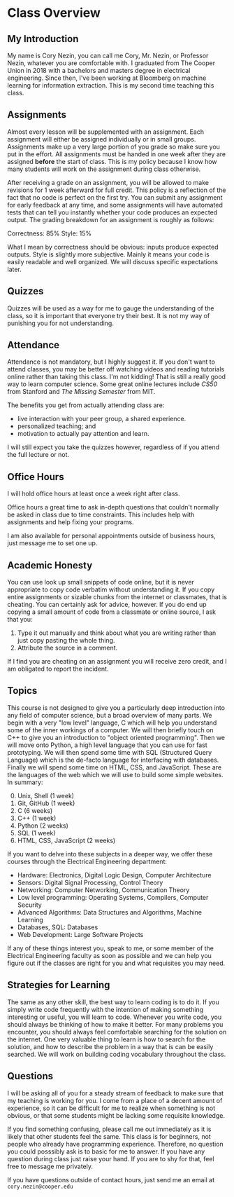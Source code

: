 # Class Overview

## My Introduction

My name is Cory Nezin, you can call me Cory, Mr. Nezin, or Professor Nezin,
whatever you are comfortable with.  I graduated from The Cooper Union in 2018
with a bachelors and masters degree in electrical engineering.  Since then,
I've been working at Bloomberg on machine learning for information extraction.
This is my second time teaching this class.

## Assignments

Almost every lesson will be supplemented with an assignment.  Each assignment
will either be assigned individually or in small groups.  Assignments make
up a very large portion of you grade so make sure you put in the effort.
All assignments must be handed in one week after they are assigned **before**
the start of class.  This is my policy because I know how many students will
work on the assignment during class otherwise.

After receiving a grade on an assignment, you will be allowed to make revisions
for 1 week afterward for full credit.  This policy is a reflection of the fact
that no code is perfect on the first try.  You can submit any assignment for
early feedback at any time, and some assignments will have automated tests
that can tell you instantly whether your code produces an expected output.
The grading breakdown for an assignment is roughly as follows:

Correctness: 85%
Style: 15%

What I mean by correctness should be obvious: inputs produce expected
outputs.  Style is slightly more subjective.  Mainly it means your code
is easily readable and well organized.  We will discuss specific expectations
later.

## Quizzes

Quizzes will be used as a way for me to gauge the understanding of the class,
so it is important that everyone try their best.  It is not my way of punishing
you for not understanding.

## Attendance

Attendance is not mandatory, but I highly suggest it.  If you don't want to
attend classes, you may be better off watching videos and reading tutorials
online rather than taking this class.  I'm not kidding!  That is still a really
good way to learn computer science.  Some great online lectures include
*CS50* from Stanford and *The Missing Semester* from MIT.

The benefits you get from actually attending class are:

* live interaction with your peer group, a shared experience.
* personalized teaching; and
* motivation to actually pay attention and learn.

I will still expect you take the quizzes however, regardless of if you attend
the full lecture or not.

## Office Hours

I will hold office hours at least once a week right after class.

Office hours a great time to ask in-depth questions that couldn't normally
be asked in class due to time constraints.  This includes help with
assignments and help fixing your programs.

I am also available for personal appointments outside of business hours, just
message me to set one up.

## Academic Honesty

You can use look up small snippets of code online, but it is never appropriate
to copy code verbatim without understanding it.  If you copy entire assignments
or sizable chunks from the internet or classmates, that is cheating.  You can
certainly ask for advice, however.  If you do end up copying a small amount
of code from a classmate or online source, I ask that you:

1. Type it out manually and think about what you are writing rather than just
   copy pasting the whole thing.
2. Attribute the source in a comment.

If I find you are cheating on an assignment you will receive zero credit, and
I am obligated to report the incident.

## Topics

This course is not designed to give you a particularly deep introduction into
any field of computer science, but a broad overview of many parts.  We begin
with a very "low level" language, C which will help you understand some of the
inner workings of a computer.  We will then briefly touch on C++ to give you an
introduction to "object oriented programming".  Then we will move onto Python,
a high level language that you can use for fast prototyping.  We will then
spend some time with SQL (Structured Query Language) which is the de-facto
language for interfacing with databases.  Finally we will spend some time on
HTML, CSS, and JavaScript.  These are the languages of the web which we will
use to build some simple websites.  In summary:

0. Unix, Shell (1 week)
1. Git, GitHub (1 week)
2. C (6 weeks)
3. C++ (1 week)
4. Python (2 weeks)
5. SQL (1 week)
6. HTML, CSS, JavaScript (2 weeks)

If you want to delve into these subjects in a deeper way, we offer these
courses through the Electrical Engineering department:

* Hardware: Electronics, Digital Logic Design, Computer Architecture
* Sensors: Digital Signal Processing, Control Theory
* Networking: Computer Networking, Communication Theory
* Low level programming: Operating Systems, Compilers, Computer Security
* Advanced Algorithms: Data Structures and Algorithms, Machine Learning
* Databases, SQL: Databases
* Web Development: Large Software Projects

If any of these things interest you, speak to me, or some member of the
Electrical Engineering faculty as soon as possible and we can help you
figure out if the classes are right for you and what requisites you may
need.

## Strategies for Learning

The same as any other skill, the best way to learn coding is to do it.  If you
simply write code frequently with the intention of making something interesting
or useful, you will learn to code.  Whenever you write code, you should always
be thinking of how to make it better.  For many problems you encounter, you
should always feel comfortable searching for the solution on the internet.
One very valuable thing to learn is how to search for the solution, and how
to describe the problem in a way that is can be easily searched.  We will work
on building coding vocabulary throughout the class.

## Questions

I will be asking all of you for a steady stream of feedback to make sure that
my teaching is working for you.  I come from a place of a decent amount of
experience, so it can be difficult for me to realize when something is not
obvious, or that some students might be lacking some requisite knowledge.

If you find something confusing, please call me out immediately as it is
likely that other students feel the same.  This class is for beginners, not
people who already have programming experience.  Therefore, no question
you could posssibly ask is to basic for me to answer.  If you have any
question during class just raise your hand.  If you are to shy for that,
feel free to message me privately.

If you have questions outside of contact hours, just send me an email at
`cory.nezin@cooper.edu`
